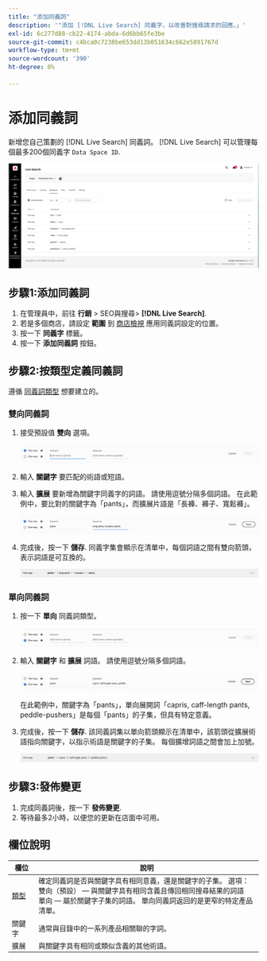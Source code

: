 ```yaml
---
title: "添加同義詞"
description: '"添加 [!DNL Live Search] 同義字，以改善對搜尋請求的回應。」'
exl-id: 6c277d88-cb22-4174-abda-6d6bb65fe3be
source-git-commit: c4bca0c7238be653dd13b051634c662e5891767d
workflow-type: tm+mt
source-wordcount: '390'
ht-degree: 0%

---
```


# 添加同義詞

新增您自己策劃的 [!DNL Live Search] 同義詞。 [!DNL Live Search] 可以管理每個最多200個同義字 `Data Space ID`.

![[!DNL Live Search] 同義詞](assets/synonym-workspace.png)

## 步驟1:添加同義詞

1. 在管理員中，前往 **行銷** > SEO與搜尋> **[!DNL Live Search]**.
1. 若是多個商店，請設定 **範圍** 到 [商店檢視](https://experienceleague.adobe.com/docs/commerce-admin/start/setup/websites-stores-views.html#scope-settings) 應用同義詞設定的位置。
1. 按一下 **同義字** 標籤。
1. 按一下 **添加同義詞** 按鈕。

## 步驟2:按類型定義同義詞

遵循 [同義詞類型](synonyms-type.md) 想要建立的。

### 雙向同義詞

1. 接受預設值 **雙向** 選項。

   ![添加雙向同義詞](assets/synonym-add-two-way.png)


1. 輸入 **關鍵字** 要匹配的術語或短語。
1. 輸入 **擴展** 要新增為關鍵字同義字的詞語。 請使用逗號分隔多個詞語。
在此範例中，要比對的關鍵字為「pants」，而擴展片語是「長褲、褲子、寬鬆褲」。

   ![雙向同義詞示例](assets/synonym-add-two-way-example.png)

1. 完成後，按一下 **儲存**.
同義字集會顯示在清單中，每個詞語之間有雙向箭頭，表示詞語是可互換的。

   ![雙向同義詞](assets/synonym-two-way.png)

### 單向同義詞

1. 按一下 **單向** 同義詞類型。

   ![添加單向同義詞](assets/synonym-add-one-way.png)

1. 輸入 **關鍵字** 和 **擴展** 詞語。 請使用逗號分隔多個詞語。

   ![單向同義詞示例](assets/synonym-add-one-way-example.png)

   在此範例中，關鍵字為「pants」，單向展開詞「capris, caff-length pants, peddle-pushers」是每個「pants」的子集，但具有特定意義。

1. 完成後，按一下 **儲存**.
該同義詞集以單向箭頭顯示在清單中，該箭頭從擴展術語指向關鍵字，以指示術語是關鍵字的子集。 每個擴增詞語之間會加上加號。

   ![單向同義詞](assets/synonym-one-way.png)

## 步驟3:發佈變更

1. 完成同義詞後，按一下 **發佈變更**.
1. 等待最多2小時，以便您的更新在店面中可用。

## 欄位說明

| 欄位 | 說明 |
|--- |--- |
| [類型](synonyms.md) | 確定同義詞是否與關鍵字具有相同意義，還是關鍵字的子集。 選項：<br />雙向（預設） — 與關鍵字具有相同含義且傳回相同搜尋結果的詞語<br />單向 — 屬於關鍵字子集的詞語。 單向同義詞返回的是更窄的特定產品清單。 |
| 關鍵字 | 通常與目錄中的一系列產品相關聯的字詞。 |
| 擴展 | 與關鍵字具有相同或類似含義的其他術語。 |
